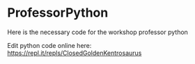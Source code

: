 # ProfessorPython
Here is the necessary code for the workshop professor python 

Edit python code online here: https://repl.it/repls/ClosedGoldenKentrosaurus
